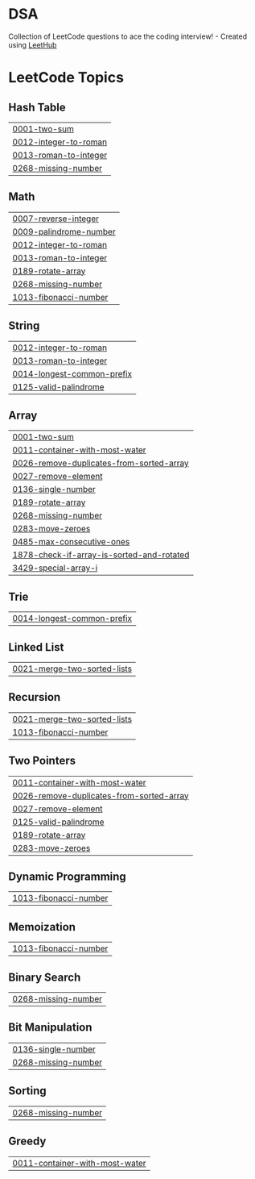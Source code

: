 # DSA
Collection of LeetCode questions to ace the coding interview! - Created using [LeetHub](https://github.com/QasimWani/LeetHub)

<!---LeetCode Topics Start-->
# LeetCode Topics
## Hash Table
|  |
| ------- |
| [0001-two-sum](https://github.com/Maheshh-S/DSA/tree/master/0001-two-sum) |
| [0012-integer-to-roman](https://github.com/Maheshh-S/DSA/tree/master/0012-integer-to-roman) |
| [0013-roman-to-integer](https://github.com/Maheshh-S/DSA/tree/master/0013-roman-to-integer) |
| [0268-missing-number](https://github.com/Maheshh-S/DSA/tree/master/0268-missing-number) |
## Math
|  |
| ------- |
| [0007-reverse-integer](https://github.com/Maheshh-S/DSA/tree/master/0007-reverse-integer) |
| [0009-palindrome-number](https://github.com/Maheshh-S/DSA/tree/master/0009-palindrome-number) |
| [0012-integer-to-roman](https://github.com/Maheshh-S/DSA/tree/master/0012-integer-to-roman) |
| [0013-roman-to-integer](https://github.com/Maheshh-S/DSA/tree/master/0013-roman-to-integer) |
| [0189-rotate-array](https://github.com/Maheshh-S/DSA/tree/master/0189-rotate-array) |
| [0268-missing-number](https://github.com/Maheshh-S/DSA/tree/master/0268-missing-number) |
| [1013-fibonacci-number](https://github.com/Maheshh-S/DSA/tree/master/1013-fibonacci-number) |
## String
|  |
| ------- |
| [0012-integer-to-roman](https://github.com/Maheshh-S/DSA/tree/master/0012-integer-to-roman) |
| [0013-roman-to-integer](https://github.com/Maheshh-S/DSA/tree/master/0013-roman-to-integer) |
| [0014-longest-common-prefix](https://github.com/Maheshh-S/DSA/tree/master/0014-longest-common-prefix) |
| [0125-valid-palindrome](https://github.com/Maheshh-S/DSA/tree/master/0125-valid-palindrome) |
## Array
|  |
| ------- |
| [0001-two-sum](https://github.com/Maheshh-S/DSA/tree/master/0001-two-sum) |
| [0011-container-with-most-water](https://github.com/Maheshh-S/DSA/tree/master/0011-container-with-most-water) |
| [0026-remove-duplicates-from-sorted-array](https://github.com/Maheshh-S/DSA/tree/master/0026-remove-duplicates-from-sorted-array) |
| [0027-remove-element](https://github.com/Maheshh-S/DSA/tree/master/0027-remove-element) |
| [0136-single-number](https://github.com/Maheshh-S/DSA/tree/master/0136-single-number) |
| [0189-rotate-array](https://github.com/Maheshh-S/DSA/tree/master/0189-rotate-array) |
| [0268-missing-number](https://github.com/Maheshh-S/DSA/tree/master/0268-missing-number) |
| [0283-move-zeroes](https://github.com/Maheshh-S/DSA/tree/master/0283-move-zeroes) |
| [0485-max-consecutive-ones](https://github.com/Maheshh-S/DSA/tree/master/0485-max-consecutive-ones) |
| [1878-check-if-array-is-sorted-and-rotated](https://github.com/Maheshh-S/DSA/tree/master/1878-check-if-array-is-sorted-and-rotated) |
| [3429-special-array-i](https://github.com/Maheshh-S/DSA/tree/master/3429-special-array-i) |
## Trie
|  |
| ------- |
| [0014-longest-common-prefix](https://github.com/Maheshh-S/DSA/tree/master/0014-longest-common-prefix) |
## Linked List
|  |
| ------- |
| [0021-merge-two-sorted-lists](https://github.com/Maheshh-S/DSA/tree/master/0021-merge-two-sorted-lists) |
## Recursion
|  |
| ------- |
| [0021-merge-two-sorted-lists](https://github.com/Maheshh-S/DSA/tree/master/0021-merge-two-sorted-lists) |
| [1013-fibonacci-number](https://github.com/Maheshh-S/DSA/tree/master/1013-fibonacci-number) |
## Two Pointers
|  |
| ------- |
| [0011-container-with-most-water](https://github.com/Maheshh-S/DSA/tree/master/0011-container-with-most-water) |
| [0026-remove-duplicates-from-sorted-array](https://github.com/Maheshh-S/DSA/tree/master/0026-remove-duplicates-from-sorted-array) |
| [0027-remove-element](https://github.com/Maheshh-S/DSA/tree/master/0027-remove-element) |
| [0125-valid-palindrome](https://github.com/Maheshh-S/DSA/tree/master/0125-valid-palindrome) |
| [0189-rotate-array](https://github.com/Maheshh-S/DSA/tree/master/0189-rotate-array) |
| [0283-move-zeroes](https://github.com/Maheshh-S/DSA/tree/master/0283-move-zeroes) |
## Dynamic Programming
|  |
| ------- |
| [1013-fibonacci-number](https://github.com/Maheshh-S/DSA/tree/master/1013-fibonacci-number) |
## Memoization
|  |
| ------- |
| [1013-fibonacci-number](https://github.com/Maheshh-S/DSA/tree/master/1013-fibonacci-number) |
## Binary Search
|  |
| ------- |
| [0268-missing-number](https://github.com/Maheshh-S/DSA/tree/master/0268-missing-number) |
## Bit Manipulation
|  |
| ------- |
| [0136-single-number](https://github.com/Maheshh-S/DSA/tree/master/0136-single-number) |
| [0268-missing-number](https://github.com/Maheshh-S/DSA/tree/master/0268-missing-number) |
## Sorting
|  |
| ------- |
| [0268-missing-number](https://github.com/Maheshh-S/DSA/tree/master/0268-missing-number) |
## Greedy
|  |
| ------- |
| [0011-container-with-most-water](https://github.com/Maheshh-S/DSA/tree/master/0011-container-with-most-water) |
<!---LeetCode Topics End-->